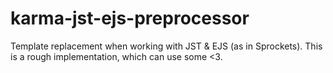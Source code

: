 karma-jst-ejs-preprocessor
==========================

Template replacement when working with JST & EJS (as in Sprockets). This is a rough implementation, which can use some <3.
